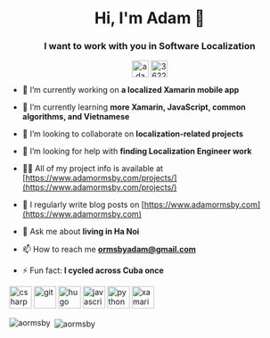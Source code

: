 <h1 align="center">Hi, I'm Adam 👋</h1>
<h3 align="center">I want to work with you in Software Localization</h3>

<p align="center">
<a href="https://linkedin.com/in/adamormsby" target="blank"><img align="center" src="https://cdn.jsdelivr.net/npm/simple-icons@3.0.1/icons/linkedin.svg" alt="adamormsby" height="30" width="30" /></a>
<a href="https://stackoverflow.com/users/3622169/aormsby" target="blank"><img align="center" src="https://cdn.jsdelivr.net/npm/simple-icons@3.0.1/icons/stackoverflow.svg" alt="3622169/aormsby" height="30" width="30" /></a>
</p>

- 🔭 I’m currently working on **a localized Xamarin mobile app**

- 🌱 I’m currently learning **more Xamarin, JavaScript, common algorithms, and Vietnamese**

- 👯 I’m looking to collaborate on **localization-related projects**

- 🤝 I’m looking for help with **finding Localization Engineer work**

- 👨‍💻 All of my project info is available at [https://www.adamormsby.com/projects/](https://www.adamormsby.com/projects/)

- 📝 I regularly write blog posts on [https://www.adamormsby.com](https://www.adamormsby.com)

- 💬 Ask me about **living in Ha Noi**

- 📫 How to reach me **ormsbyadam@gmail.com**

- ⚡ Fun fact: **I cycled across Cuba once**

<p align="left"><img src="https://devicons.github.io/devicon/devicon.git/icons/csharp/csharp-original.svg" alt="csharp" width="40" height="40"/> <img src="https://www.vectorlogo.zone/logos/git-scm/git-scm-icon.svg" alt="git" width="40" height="40"/> <img src="https://api.iconify.design/logos-hugo.svg" alt="hugo" width="40" height="40"/> <img src="https://devicons.github.io/devicon/devicon.git/icons/javascript/javascript-original.svg" alt="javascript" width="40" height="40"/> <img src="https://devicons.github.io/devicon/devicon.git/icons/python/python-original.svg" alt="python" width="40" height="40"/> <img src="https://raw.githubusercontent.com/detain/svg-logos/780f25886640cef088af994181646db2f6b1a3f8/svg/xamarin.svg" alt="xamarin" width="40" height="40"/></p><p><img align="left" src="https://github-readme-stats.vercel.app/api/top-langs/?username=aormsby&layout=compact&hide=html" alt="aormsby" /></p>

<p>&nbsp;<img align="center" src="https://github-readme-stats.vercel.app/api?username=aormsby&show_icons=true" alt="aormsby" /></p>

